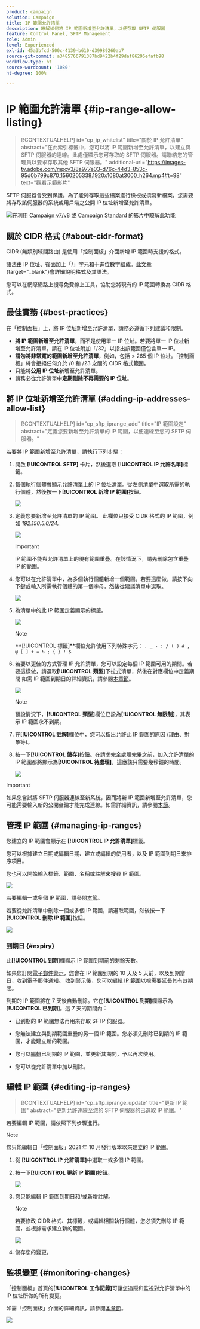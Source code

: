 ```yaml
---
product: campaign
solution: Campaign
title: IP 範圍允許清單
description: 瞭解如何將 IP 範圍新增至允許清單，以便存取 SFTP 伺服器
feature: Control Panel, SFTP Management
role: Admin
level: Experienced
exl-id: 45a3bfcd-500c-4139-b610-d39989260ab7
source-git-commit: a3485766791387bd9422b4f29daf86296efafb98
workflow-type: ht
source-wordcount: '1080'
ht-degree: 100%

---
```


# IP 範圍允許清單 {#ip-range-allow-listing}

>[!CONTEXTUALHELP]
>id="cp_ip_whitelist"
>title="關於 IP 允許清單"
>abstract="在此索引標籤中，您可以將 IP 範圍新增至允許清單，以建立與 SFTP 伺服器的連線。此處僅顯示您可存取的 SFTP 伺服器。請聯絡您的管理員以要求存取其他 SFTP 伺服器。"
>additional-url="https://images-tv.adobe.com/mpcv3/8a977e03-d76c-44d3-853c-95d0b799c870_1560205338.1920x1080at3000_h264.mp4#t=98" text="觀看示範影片"

SFTP 伺服器會受到保護。為了能夠存取這些檔案進行檢視或撰寫新檔案，您需要將存取該伺服器的系統或用戶端之公開 IP 位址新增至允許清單。

![](assets/do-not-localize/how-to-video.png)在利用 [Campaign v7/v8](https://experienceleague.adobe.com/docs/campaign-classic-learn/control-panel/sftp-management/adding-ip-range-to-allow-list.html?lang=zh-Hant#sftp-management) 或 [Campaign Standard](https://experienceleague.adobe.com/docs/campaign-standard-learn/control-panel/sftp-management/adding-ip-range-to-allow-list.html?lang=zh-Hant#sftp-management) 的影片中瞭解此功能

## 關於 CIDR 格式 {#about-cidr-format}

CIDR (無類別域間路由) 是使用「控制面板」介面新增 IP 範圍時支援的格式。

語法由 IP 位址、後面加上「/」字元和十進位數字組成。[此文章](https://whatismyipaddress.com/cidr){target="_blank"}會詳細說明格式及其語法。

您可以在網際網路上搜尋免費線上工具，協助您將現有的 IP 範圍轉換為 CIDR 格式。

## 最佳實務 {#best-practices}

在「控制面板」上，將 IP 位址新增至允許清單，請務必遵循下列建議和限制。

* **將 IP 範圍新增至允許清單**，而不是使用單一 IP 位址。若要將單一 IP 位址新增至允許清單，請在 IP 位址附加「/32」以指出該範圍僅包含單一 IP。
* **請勿將非常寬的範圍新增至允許清單**，例如，包括 > 265 個 IP 位址。「控制面板」將會拒絕任何介於 /0 和 /23 之間的 CIDR 格式範圍。
* 只能將&#x200B;**公用 IP 位址**&#x200B;新增至允許清單。
* 請務必從允許清單中&#x200B;**定期刪除不再需要的 IP 位址**。

## 將 IP 位址新增至允許清單 {#adding-ip-addresses-allow-list}

>[!CONTEXTUALHELP]
>id="cp_sftp_iprange_add"
>title="IP 範圍設定"
>abstract="定義您要新增至允許清單的 IP 範圍，以便連線至您的 SFTP 伺服器。"

若要將 IP 範圍新增至允許清單，請執行下列步驟：

1. 開啟 **[!UICONTROL SFTP]** 卡片，然後選取 **[!UICONTROL IP 允許名單]**&#x200B;標籤。
1. 每個執行個體會顯示允許清單上的 IP 位址清單。從左側清單中選取所需的執行個體，然後按一下&#x200B;**[!UICONTROL 新增 IP 範圍]**&#x200B;按鈕。

   ![](assets/control_panel_add_range.png)

1. 定義您要新增至允許清單的 IP 範圍。 此欄位只接受 CIDR 格式的 IP 範圍，例如 *192.150.5.0/24*。

   ![](assets/control_panel_add_range4.png)

   >[!IMPORTANT]
   >
   >IP 範圍不能與允許清單上的現有範圍重疊。在該情況下，請先刪除包含重疊 IP 的範圍。

1. 您可以在允許清單中，為多個執行個體新增一個範圍。若要這麼做，請按下向下鍵或輸入所需執行個體的第一個字母，然後從建議清單中選取。

   ![](assets/control_panel_add_range3.png)

1. 為清單中的此 IP 範圍定義顯示的標籤。

   ![](assets/control_panel_add_range2.png)

   >[!NOTE]
   >
   >**[!UICONTROL 標籤]**欄位允許使用下列特殊字元：
   > `. _ - : / ( ) # , @ [ ] + = & ; { } ! $`

1. 若要以更佳的方式管理 IP 允許清單，您可以設定每個 IP 範圍可用的期間。若要這樣做，請選取&#x200B;**[!UICONTROL 類型]**&#x200B;下拉式清單，然後在對應欄位中定義期間 如需 IP 範圍到期日的詳細資訊，請參閱[本章節](#expiry)。

   ![](assets/control_panel_add_range5.png)

   >[!NOTE]
   >
   >預設情況下，**[!UICONTROL 類型]**&#x200B;欄位已設為&#x200B;**[!UICONTROL 無限制]**，其表示 IP 範圍永不到期。

1. 在&#x200B;**[!UICONTROL 註解]**&#x200B;欄位中，您可以指出允許此 IP 範圍的原因 (理由、對象等)。

1. 按一下&#x200B;**[!UICONTROL 儲存]**&#x200B;按鈕。在請求完全處理完畢之前，加入允許清單的 IP 範圍都將顯示為&#x200B;**[!UICONTROL 待處理]**，這應該只需要幾秒鐘的時間。

   ![](assets/control_panel_add_range6.png)

>[!IMPORTANT]
>
>如果您嘗試將 SFTP 伺服器連線至新系統，因而將新 IP 範圍新增至允許清單，您可能需要輸入新的公開金鑰才能完成連線。如需詳細資訊，請參閱[本節](key-management.md)。

## 管理 IP 範圍 {#managing-ip-ranges}

您建立的 IP 範圍會顯示在 **[!UICONTROL IP 允許清單]**&#x200B;標籤。

您可以根據建立日期或編輯日期、建立或編輯的使用者，以及 IP 範圍到期日來排序項目。

您也可以開始輸入標籤、範圍、名稱或註解來搜尋 IP 範圍。

![](assets/control_panel_allow_list_sort.png)

若要編輯一或多個 IP 範圍，請參閱[本節](#editing-ip-ranges)。

若要從允許清單中刪除一個或多個 IP 範圍，請選取範圍，然後按一下&#x200B;**[!UICONTROL 刪除 IP 範圍]**&#x200B;按鈕。

![](assets/control_panel_delete_range.png)

### 到期日 {#expiry}

此&#x200B;**[!UICONTROL 到期]**&#x200B;欄顯示 IP 範圍到期前的剩餘天數。

如果您訂閱[電子郵件警示](../../performance-monitoring/using/email-alerting.md)，您會在 IP 範圍到期的 10 天及 5 天前，以及到期當日，收到電子郵件通知。 收到警示後，您可以[編輯 IP 範圍](#editing-ip-ranges)以視需要延長其有效期間。

到期的 IP 範圍將在 7 天後自動刪除。它在&#x200B;**[!UICONTROL 到期]**&#x200B;欄顯示為&#x200B;**[!UICONTROL 已到期]**。這 7 天的期間內：

* 已到期的 IP 範圍無法再用來存取 SFTP 伺服器。

* 您無法建立與到期範圍重疊的另一個 IP 範圍。您必須先刪除已到期的 IP 範圍，才能建立新的範圍。

* 您可以[編輯](#editing-ip-ranges)已到期的 IP 範圍，並更新其期間，予以再次使用。

* 您可以從允許清單中加以刪除。

## 編輯 IP 範圍 {#editing-ip-ranges}

>[!CONTEXTUALHELP]
>id="cp_sftp_iprange_update"
>title="更新 IP 範圍"
>abstract="更新允許連線至您的 SFTP 伺服器的已選取 IP 範圍。"

若要編輯 IP 範圍，請依照下列步驟進行。

>[!NOTE]
>
>您只能編輯自「控制面板」2021 年 10 月發行版本以來建立的 IP 範圍。

<!--Edition is not available for IP ranges that have been created before the Control Panel October 2021 release.-->

1. 從 **[!UICONTROL IP 允許清單]**&#x200B;中選取一或多個 IP 範圍。

1. 按一下&#x200B;**[!UICONTROL 更新 IP 範圍]**&#x200B;按鈕。

   ![](assets/control_panel_edit_range.png)

1. 您只能編輯 IP 範圍到期日和/或新增註解。

   >[!NOTE]
   >
   >若要修改 CIDR 格式、其標籤，或編輯相關執行個體，您必須先刪除 IP 範圍，並根據需求建立新的範圍。

   ![](assets/control_panel_edit_range2.png)

1. 儲存您的變更。

## 監視變更 {#monitoring-changes}

「控制面板」首頁的&#x200B;**[!UICONTROL 工作記錄]**&#x200B;可讓您追蹤和監視對允許清單中的 IP 位址所做的所有變更。

如需「控制面板」介面的詳細資訊，請參閱[本章節](../../discover/using/discovering-the-interface.md)。

![](assets/control_panel_ip_log.png)
